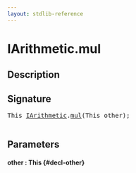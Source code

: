 ```yaml
---
layout: stdlib-reference
---
```


# IArithmetic\.mul

## Description





## Signature 

<pre>
<span class="code_keyword">This</span> <a href="/stdlib-reference/interfaces/IArithmetic/index" class="code_type">IArithmetic</a>.<a href="/stdlib-reference/interfaces/IArithmetic/mul">mul</a>(<span class="code_keyword">This</span> <span class='code_param'>other</span>);

</pre>

## Parameters

#### other  : This {#decl-other}

